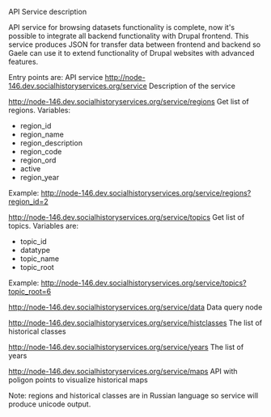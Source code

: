 API Service description

API service for browsing datasets functionality is complete, now it's possible to integrate all backend functionality with Drupal frontend. This service produces JSON for transfer data between frontend and backend so Gaele can use it to extend functionality of Drupal websites with advanced features.

Entry points are:
API service
http://node-146.dev.socialhistoryservices.org/service
Description of the service

http://node-146.dev.socialhistoryservices.org/service/regions
Get list of regions. Variables:
- region_id
- region_name
- region_description 
- region_code
- region_ord 
- active
- region_year

Example:
http://node-146.dev.socialhistoryservices.org/service/regions?region_id=2

http://node-146.dev.socialhistoryservices.org/service/topics
Get list of topics. Variables are:
- topic_id
- datatype
- topic_name
- topic_root

Example:
http://node-146.dev.socialhistoryservices.org/service/topics?topic_root=6

http://node-146.dev.socialhistoryservices.org/service/data
Data query node

http://node-146.dev.socialhistoryservices.org/service/histclasses
The list of historical classes

http://node-146.dev.socialhistoryservices.org/service/years
The list of years

http://node-146.dev.socialhistoryservices.org/service/maps
API with poligon points to visualize historical maps

Note: regions and historical classes are in Russian language so service will produce unicode output.
